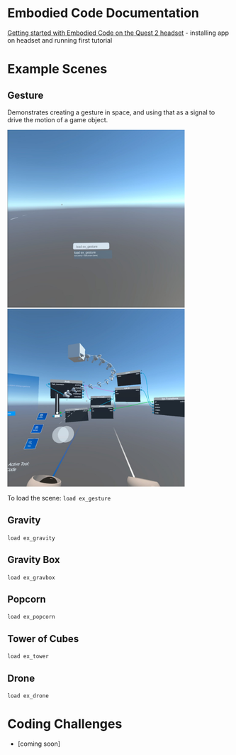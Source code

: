 # Embodied Code Documentation


[Getting started with Embodied Code on the Quest 2 headset](./getting-started.md) - installing app on headset and running first tutorial

# Example Scenes

## Gesture

Demonstrates creating a gesture in space, and using that as a signal to drive the motion of a game object.

<img src="images/gesture01.jpg" width=400> <img src="images/gesture02.jpg" width=400>

To load the scene: `load ex_gesture`

## Gravity
`load ex_gravity`

## Gravity Box
`load ex_gravbox`

## Popcorn
`load ex_popcorn`

## Tower of Cubes
`load ex_tower`

## Drone
`load ex_drone`

# Coding Challenges
- [coming soon]
